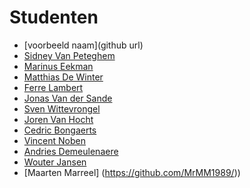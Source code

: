 Studenten
=========

- [voorbeeld naam](github url)
- [Sidney Van Peteghem](https://github.com/Sidneyvp)
- [Marinus Eekman](https://github.com/forenzer)
- [Matthias De Winter](https://github.com/MatthiasDeWinter)
- [Ferre Lambert](https://github.com/Ferrrrrre)
- [Jonas Van der Sande](https://github.com/maxjonas13)
- [Sven Wittevrongel](https://github.com/CupOfTea696/)
- [Joren Van Hocht](https://github.com/jorenvh)
- [Cedric Bongaerts](https://github.com/CedricBongaerts)
- [Vincent Noben](https://github.com/Vincent-Noben)
- [Andries Demeulenaere](https://github.com/AndriesDemeulenaere)
- [Wouter Jansen](https://github.com/Mr1048576)
- [Maarten Marreel] (https://github.com/MrMM1989/))